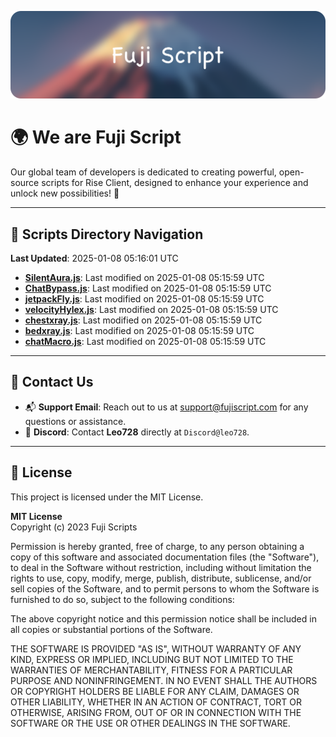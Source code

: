 ![Banner](.github/b.webp)

# 🌍 **We are Fuji Script**

Our global team of developers is dedicated to creating powerful, open-source scripts for Rise Client, designed to enhance your experience and unlock new possibilities! 🌟

---
<!-- SCRIPTS_NAVIGATION_START -->
## 📂 **Scripts Directory Navigation**

**Last Updated**: 2025-01-08 05:16:01 UTC

- **[SilentAura.js](scripts/SilentAura.js)**: Last modified on 2025-01-08 05:15:59 UTC
- **[ChatBypass.js](scripts/ChatBypass.js)**: Last modified on 2025-01-08 05:15:59 UTC
- **[jetpackFly.js](scripts/jetpackFly.js)**: Last modified on 2025-01-08 05:15:59 UTC
- **[velocityHylex.js](scripts/velocityHylex.js)**: Last modified on 2025-01-08 05:15:59 UTC
- **[chestxray.js](scripts/chestxray.js)**: Last modified on 2025-01-08 05:15:59 UTC
- **[bedxray.js](scripts/bedxray.js)**: Last modified on 2025-01-08 05:15:59 UTC
- **[chatMacro.js](scripts/chatMacro.js)**: Last modified on 2025-01-08 05:15:59 UTC

<!-- SCRIPTS_NAVIGATION_END -->

---

## 💬 **Contact Us**  
- 📬 **Support Email**: Reach out to us at [support@fujiscript.com](mailto:support@fujiscript.com) for any questions or assistance.  
- 💬 **Discord**: Contact **Leo728** directly at `Discord@leo728`.

---

## 📜 **License**

This project is licensed under the MIT License.  

**MIT License**  
Copyright (c) 2023 Fuji Scripts  

Permission is hereby granted, free of charge, to any person obtaining a copy of this software and associated documentation files (the "Software"), to deal in the Software without restriction, including without limitation the rights to use, copy, modify, merge, publish, distribute, sublicense, and/or sell copies of the Software, and to permit persons to whom the Software is furnished to do so, subject to the following conditions:  

The above copyright notice and this permission notice shall be included in all copies or substantial portions of the Software.  

THE SOFTWARE IS PROVIDED "AS IS", WITHOUT WARRANTY OF ANY KIND, EXPRESS OR IMPLIED, INCLUDING BUT NOT LIMITED TO THE WARRANTIES OF MERCHANTABILITY, FITNESS FOR A PARTICULAR PURPOSE AND NONINFRINGEMENT. IN NO EVENT SHALL THE AUTHORS OR COPYRIGHT HOLDERS BE LIABLE FOR ANY CLAIM, DAMAGES OR OTHER LIABILITY, WHETHER IN AN ACTION OF CONTRACT, TORT OR OTHERWISE, ARISING FROM, OUT OF OR IN CONNECTION WITH THE SOFTWARE OR THE USE OR OTHER DEALINGS IN THE SOFTWARE.  
